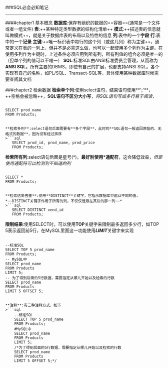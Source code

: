 ###SQL必会必知笔记
***
####chapter1 基本概念
**数据库**:保存有组织的数据的==容器==(通常是一个文件或者一组文件)
**表**:++某种特定类型数据的结构化清单++
**模式**:++描述表的信息就叫做模式++，就是关于数据库表的布局以及特性的信息
**列**:表中的一个**字段**
**行**:表中的一个**记录**
**主键**:++唯一标识表中每行的这个列（或这几列）称为主键++，通常定义在表的一列上，但并不是必需这么做，也可以一起使用多个列作为主键。在使用多列作为主键时，上述条件必须应用到所有列，所有列值的组合必须是唯一的（但单个列的值可以不唯一）
**SQL**:标准SQL由ANSI标准委员会管理，从而称为**ANSI SQL**。所有主要的DBMS，即使有自己的扩展，也都支持ANSI SQL。各个实现有自己的名称，如PL/SQL、Transact-SQL等，具体使用某种数据库时候需要查阅其文档

###chapter2 检索数据
**检索单个列**:使用select语句，结束语句使用**';'**，++空格会被忽略++，**SQL语句不区分大小写**，*将SQL语句写成多行易于阅读，*
>```sql
	SELECT prod_name
    FROM Products;
 ```

**检索多列**:select语句后面需要有**多个字段**，此时的**SQL语句一般返回原始的、无格式的数据**，因为没有经过排序
>```sql
	SELECT prod_id, prod_name, prod_price
    FROM Products;
 ```

**检索所有列**:select语句后面是星号(\*)，**最好别使用\*通配符**，这会降低效率，*但是使用通配符可以检测到不知道的列*
>```sql
	SELECT *
    FROM Products;
 ```

**检索结果去重**:使用**DISTINCT**关键字，它指示数据库只返回不同的值，*~~DISTINCT关键字作用于所有的列，不仅仅是跟在其后的那一列~~*
>```sql
    SELECT DISTINCT vend_id
    FROM Products;
 ```

**限制结果**:使用SELECT时，可以使用**TOP**关键字来限制最多返回多少行，如TOP 5表示返回前5行，在MySQL里面这一功能使用***LIMIT***关键字来实现
>```sql
    --标准SQL
    SELECT TOP 5 prod_name
    FROM Products;
	-- MySQL中
    SELECT prod_name
    FROM Products
    LIMIT 5;
    -- 为了得到后面的5行数据，需要指定从哪儿开始以及检索的行数
    SELECT prod_name
    FROM Products
    LIMIT 5 OFFSET 5;
```

**注释**:有三种注释方式，如下
>```sql
    --标准SQL
    SELECT TOP 5 prod_name
    FROM Products;
	#MySQL中
    SELECT prod_name
    FROM Products
    LIMIT 5;
    /*为了得到后面的5行数据，需要指定从哪儿开始以及检索的行数
    SELECT prod_name
    FROM Products
    LIMIT 5 OFFSET 5;*/
```